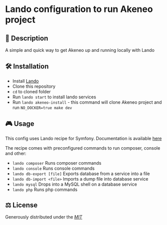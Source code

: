 # Lando configuration to run Akeneo project

## 📄 Description

A simple and quick way to get Akeneo up and running locally with Lando


## 🛠 Installation

* Install [Lando](https://docs.lando.dev)
* Clone this repository
* `cd` to cloned folder
* Run `lando start` to install lando services
* Run `lando akeneo-install` - this command will clone Akeneo project and 
run `NO_DOCKER=true make dev`


## 🎮 Usage

This config uses Lando recipe for Symfony. Documentation is available [here](https://docs.lando.dev/symfony/)

The recipe comes with preconfigured commands to run composer, console and other:

* `lando composer`          Runs composer commands
* `lando console`           Runs console commands
* `lando db-export [file]`  Exports database from a service into a file
* `lando db-import <file>`  Imports a dump file into database service
* `lando mysql`             Drops into a MySQL shell on a database service
* `lando php`               Runs php commands


## ⚖️ License

Generously distributed under the _[MIT](https://opensource.org/licenses/MIT)_
